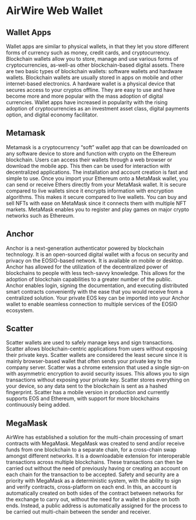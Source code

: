 # AirWire Web Wallet

## Wallet Apps

Wallet apps are similar to physical wallets, in that they let you store different forms of currency such as money, credit cards, and cryptocurrency. Blockchain wallets allow you to store, manage and use various forms of cryptocurrencies, as-well-as other blockchain-based digital assets. There are two basic types of blockchain wallets: software wallets and hardware wallets. Blockchain wallets are usually stored in apps on mobile and other internet-based electronics. A hardware wallet is a physical device that secures access to your cryptos offline. They are easy to use and have become more and more popular with the mass adoption of digital currencies. Wallet apps have increased in popularity with the rising adoption of cryptocurrencies as an investment asset class, digital payments option, and digital economy facilitator. 


## Metamask

Metamask is a cryptocurrency “soft” wallet app that can be downloaded on any software device to store and function with crypto on the Ethereum blockchain. Users can access their wallets through a web browser or download the mobile app. This then can be used for interaction with decentralized applications. The installation and account creation is fast and simple to use. Once you import your Ethereum onto a MetaMask wallet, you can send or receive Ethers directly from your MetaMask wallet. It is secure compared to live wallets since it encrypts information with encryption algorithms. This makes it secure compared to live wallets. You can buy and sell NFTs with ease on MetaMask since it connects them with multiple NFT markets. MetaMask enables you to register and play games on major crypto networks such as Ethereum.     

## Anchor

Anchor is a next-generation authenticator powered by blockchain technology. It is an open-sourced digital wallet with a focus on security and privacy on the EOSIO-based network. 
It is available on mobile or desktop. Anchor has allowed for the utilization of the decentralized power of blockchains to people with less tech-savvy knowledge. This allows for the adoption of blockchain capabilities to a greater number of the public. Anchor enables login, signing the documentation, and executing distributed smart contracts conveniently with the ease that you would receive from a centralized solution. Your private EOS key can be imported into your Anchor wallet to enable seamless connection to multiple services of the EOSIO ecosystem. 

## Scatter

Scatter wallets are used to safely manage keys and sign transactions. Scatter allows blockchain-centric applications from users without exposing their private keys. Scatter wallets are considered the least secure since it is mainly browser-based wallet that often sends your private key to the company server. Scatter was a chrome extension that used a single sign-on with asymmetric encryption to avoid security issues. This allows you to sign transactions without exposing your private key. Scatter stores everything on your device, so any data sent to the blockchain is sent as a hashed fingerprint. Scatter has a mobile version in production and currently supports EOS and Ethereum, with support for more blockchains continuously being added.

## MegaMask

AirWire has established a solution for the multi-chain processing of smart contracts with MegaMask. MegaMask was created to send and/or receive funds from one blockchain to a separate chain, for a cross-chain swap amongst different networks. It is a downloadable extension for interoperable transactions across multiple blockchains. These transactions can then be carried out without the need of previously having or creating an account on each chain for the transaction to be accepted. Safety and security are a priority with MegaMask as a deterministic system, with the ability to sign and verify contracts, cross-platform on each end. In this, an account is automatically created on both sides of the contract between networks for the exchange to carry out, without the need for a wallet in place on both ends. Instead, a public address is automatically assigned for the process to be carried out multi-chain between the sender and receiver.  
